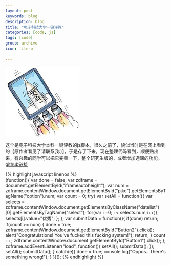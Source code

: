 ```yaml
---
layout: post
keywords: blog
description: blog
title: "电子科技大学一键评教"
categories: [code, js]
tags: [code]
group: archive
icon: file-o

---
```


![image](/assets/images/2013-12-26-easy-evaluation.jpg)

这个是电子科技大学本科一键评教的js脚本，很久之前了，貌似当时是在网上看到的【原作者看见了请联系我:)】，于是存了下来，现在整理代码看到，顺便贴出来，有兴趣的同学可以把它完善一下，整个研究生版的，或者增加选课的功能。
[github链接](https://github.com/Cubernet/EasyEvaluation)

<!-- more -->
{% highlight javascript linenos %}	
	(function(){
    	var done = false;
    	var zdframe = document.getElementById("iframeautoheight");
    	var num = zdframe.contentWindow.document.getElementById("pjkc").getElementsByTagName("option").num;
    	var count = 0;
    	try{
        	var setAll = function(){
         	   var selects = zdframe.contentWindow.document.getElementsByClassName("datelist")[0].getElementsByTagName("select");
            	for(var i =0; i < selects.num;i++){
                	selects[i].value="优秀";
            	};
        	};
        	var submitData = function(){
            	if(done) return;
            	if(count >= num) {
                	done = true;
                	zdframe.contentWindow.document.getElementById("Button2").click();
                	alert("Congratulations! You've fucked this fucking system!");
                	return;
            	}
            	count ++;
            	zdframe.contentWindow.document.getElementById("Button1").click();
        	};
        	zdframe.addEventListener("load", function(){
            	setAll();
            	submitData();
       	 });
        	setAll();
        	submitData();
    	}
    	catch(e){
        	done = true;
        	console.log("Oppos...There's something wrong!");
    	}
	})();
{% endhighlight %}